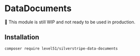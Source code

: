 # DataDocuments

🚧 This module is still WIP and not ready to be used in production.

## Installation

```
composer require level51/silverstripe-data-documents
```